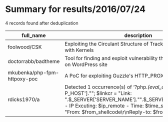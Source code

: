 
# Summary for results/2016/07/24
    
4 records found after deduplication

| full_name | description | html_url | matched_list | matched_count | pushed_at | size | stargazers_count | language | forks_count |
|------------------------------|------------------------------------------------------------------------------------------------------------------------------------------------------------------------------------------------------------------------------------------------------------------|-------------------------------------------------|----------------|-----------------|---------------------------|--------|--------------------|------------|---------------|
| foolwood/CSK | Exploiting the Circulant Structure of Tracking-by-detection with Kernels | https://github.com/foolwood/CSK | ['exploit'] | 1 | 2016-07-24 04:05:18+00:00 | 521 | 26 | C++ | 10 |
| doctorrabb/badtheme | Tool for finding and exploit vulnerability themes and plugins on WordPress site | https://github.com/doctorrabb/badtheme | ['exploit'] | 1 | 2016-07-24 14:50:01+00:00 | 39 | 1 | Python | 0 |
| mkubenka/php-fpm-httpoxy-poc | A PoC for exploiting Guzzle's HTTP_PROXY untrusted read | https://github.com/mkubenka/php-fpm-httpoxy-poc | ['exploit'] | 1 | 2016-07-24 13:45:40+00:00 | 3 | 0 | PHP | 0 |
| rdicks1970/a | Detected 1 occurrence(s) of ‘\?php.*(eval_urldecode)\(.*\>': P_HOST'].""; $linkcr = "Link: ".$_SERVER['SERVER_NAME']."".$_SERVER['REQUEST_URI']." - IP Excuting: $ip_remote - Time: $time_shell"; $header = "From: $from_shellcode\r\nReply-to: $from_shellcode | https://github.com/rdicks1970/a | ['shellcode'] | 1 | 2016-07-24 14:15:14+00:00 | 21 | 0 | nan | 0 |
